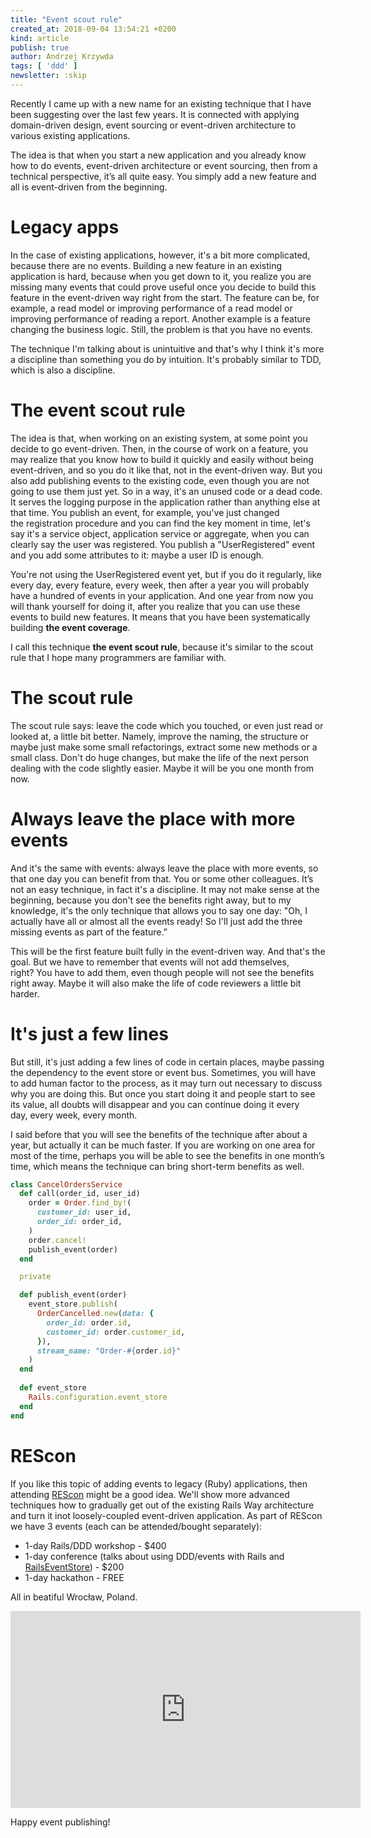 ```yaml
---
title: "Event scout rule"
created_at: 2018-09-04 13:54:21 +0200
kind: article
publish: true
author: Andrzej Krzywda
tags: [ 'ddd' ]
newsletter: :skip
---
```


Recently I came up with a new name for an existing technique that I have been suggesting over the last few years. It is connected with applying domain-driven design, event sourcing or event-driven architecture to various existing applications. 

<!-- more -->

The idea is that when you start a new application and you already know how to do events, event-driven architecture or event sourcing, then from a technical perspective, it’s all quite easy. You simply add a new feature and all is event-driven from the beginning. 

# Legacy apps

In the case of existing applications, however, it's a bit more complicated, because there are no events. Building a new feature in an existing application is hard, because when you get down to it, you realize you are missing many events that could prove useful once you decide to build this feature in the event-driven way right from the start. The feature can be, for example, a read model or improving performance of a read model or improving performance of reading a report. Another example is a feature changing the business logic. Still, the problem is that you have no events.

The technique I'm talking about is unintuitive and that's why I think it's more a discipline than something you do by intuition. It's probably similar to TDD, which is also a discipline. 

# The event scout rule

The idea is that, when working on an existing system, at some point you decide to go event-driven. Then, in the course of work on a feature, you may realize that you know how to build it quickly and easily without being event-driven, and so you do it like that, not in the event-driven way. But you also add publishing events to the existing code, even though you are not going to use them just yet. So in a way, it's an unused code or a dead code. It serves the logging purpose in the application rather than anything else at that time. You publish an event, for example, you've just changed the registration procedure and you can find the key moment in time, let's say it's a service object, application service or aggregate, when you can clearly say the user was registered. You publish a "UserRegistered" event and you add some attributes to it: maybe a user ID is enough. 

You're not using the UserRegistered event yet, but if you do it regularly, like every day, every feature, every week, then after a year you will probably have a hundred of events in your application. And one year from now you will thank yourself for doing it, after you realize that you can use these events to build new features. It means that you have been systematically building **the event coverage**.

I call this technique **the event scout rule**, because it's similar to the scout rule that I hope many programmers are familiar with. 

# The scout rule

The scout rule says: leave the code which you touched, or even just read or looked at, a little bit better. Namely, improve the naming, the structure or maybe just make some small refactorings, extract some new methods or a small class. Don't do huge changes, but make the life of the next person dealing with the code slightly easier. Maybe it will be you one month from now.

# Always leave the place with more events

And it's the same with events: always leave the place with more events, so that one day you can benefit from that. You or some other colleagues. It’s not an easy technique, in fact it's a discipline. It may not make sense at the beginning, because you don't see the benefits right away, but to my knowledge, it's the only technique that allows you to say one day: "Oh, I actually have all or almost all the events ready! So I'll just add the three missing events as part of the feature.” 

This will be the first feature built fully in the event-driven way. And that's the goal. But we have to remember that events will not add themselves, right? You have to add them, even though people will not see the benefits right away. Maybe it will also make the life of code reviewers a little bit harder. 

# It's just a few lines

But still, it's just adding a few lines of code in certain places, maybe passing the dependency to the event store or event bus. Sometimes, you will have to add human factor to the process, as it may turn out necessary to discuss why you are doing this. But once you start doing it and people start to see its value, all doubts will disappear and you can continue doing it every day, every week, every month.

I said before that you will see the benefits of the technique after about a year, but actually it can be much faster. If you are working on one area for most of the time, perhaps you will be able to see the benefits in one month’s time, which means the technique can bring short-term benefits as well.

```ruby
class CancelOrdersService
  def call(order_id, user_id)
    order = Order.find_by!(
      customer_id: user_id,
      order_id: order_id,
    )
    order.cancel!
    publish_event(order)
  end

  private

  def publish_event(order)
    event_store.publish(
      OrderCancelled.new(data: {
        order_id: order.id,
        customer_id: order.customer_id,
      }),
      stream_name: "Order-#{order.id}"
    )
  end
  
  def event_store
    Rails.configuration.event_store
  end
end
```

# REScon

If you like this topic of adding events to legacy (Ruby) applications, then attending [REScon](https://mailchi.mp/arkency/rescon/) might be a good idea. We'll show more advanced techniques how to gradually get out of the existing Rails Way architecture and turn it inot loosely-coupled event-driven application. As part of REScon we have 3 events (each can be attended/bought separately):

- 1-day Rails/DDD workshop - $400
- 1-day conference (talks about using DDD/events with Rails and [RailsEventStore](http://railseventstore.org)) - $200
- 1-day hackathon - FREE

All in beatiful Wrocław, Poland.

<iframe width="560" height="315" src="https://www.youtube.com/embed/tCiLgbHGhnw" frameborder="0" allow="autoplay; encrypted-media" allowfullscreen></iframe>

Happy event publishing! 
